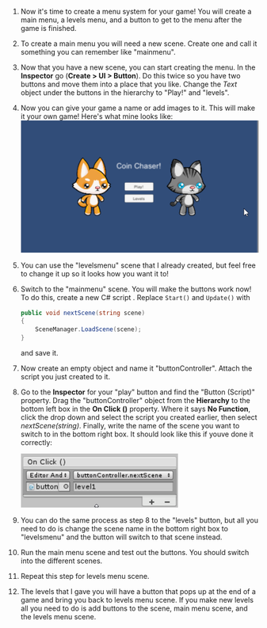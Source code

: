 1. Now it's time to create a menu system for your game! You will create a main menu, a levels menu, and a button to get to the menu after the game is finished.

2. To create a main menu you will need a new scene. Create one and call it something you can remember like "mainmenu". 

3. Now that you have a new scene, you can start creating the menu. In the **Inspector** go (**Create > UI > Button**). Do this twice so you have two buttons and move them into a place that you like. Change the *Text* object under the buttons in the hierarchy to "Play!" and "levels".

4. Now you can give your game a name or add images to it. This will make it your own game! Here's what mine looks like:
    ![](/assets/mainmenu.png)

5. You can use the "levelsmenu" scene that I already created, but feel free to change it up so it looks how you want it to! 

6. Switch to the "mainmenu" scene. You will make the buttons work now! To do this, create a new C# script . Replace `Start()` and `Update()` with
    
    ```csharp
    public void nextScene(string scene)
    {
        SceneManager.LoadScene(scene);
    }
    ```
    
    and save it.
    
7. Now create an empty object and name it "buttonController". Attach the script you just created to it.

8. Go to the **Inspector** for your "play" button and find the "Button (Script)" property. Drag the "buttonController" object from the **Hierarchy** to the bottom left box in the **On Click ()** property. Where it says **No Function**, click the drop down and select the script you created earlier, then select *nextScene(string)*. Finally, write the name of the scene you want to switch to in the bottom right box. It should look like this if youve done it correctly:

    ![](/assets/onclick.png)
    
9. You can do the same process as step 8 to the "levels" button, but all you need to do is change the scene name in the bottom right box to "levelsmenu" and the button will switch to that scene instead.

10. Run the main menu scene and test out the buttons. You should switch into the different scenes. 

11. Repeat this step for levels menu scene. 

12. The levels that I gave you will have a button that pops up at the end of a game and bring you back to levels menu scene. If you make new levels all you need to do is add buttons to the scene, main menu scene, and the levels menu scene. 